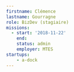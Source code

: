 ```yaml
---
firstname: Clémence
lastname: Gourragne
role: BizDev (stagiaire)
missions:
  - start: '2018-11-22'
    end:
    status: admin
    employer: MTES
startups:
    - a-dock
---
```


